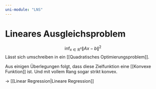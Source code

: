 ```yaml
---
uni-module: "LNS"
---
```


# Lineares Ausgleichsproblem

$$\inf _{x \in \mathbb{R}^{n}}\|A x-b\|^{2}$$
Lässt sich umschreiben in ein [[Quadratisches Optimierungsproblem]].

Aus einigen Überlegungen folgt, dass diese Zielfunktion eine [[Konvexe Funktion]] ist. Und mit vollem Rang sogar strikt konvex.

→ [[Linear Regression|Lineare Regression]]
